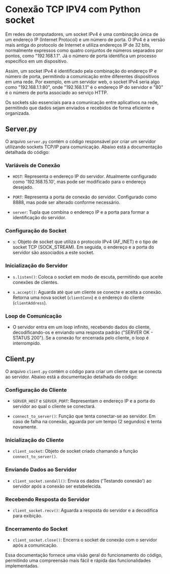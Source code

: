 # Conexão TCP IPV4 com Python socket

Em redes de computadores, um socket IPv4 é uma combinação única de um endereço IP (Internet Protocol) e um número de porta. O IPv4 é a versão mais antiga do protocolo de Internet e utiliza endereços IP de 32 bits, normalmente expressos como quatro conjuntos de números separados por pontos, como "192.168.1.1". Já o número de porta identifica um processo específico em um dispositivo.

Assim, um socket IPv4 é identificado pela combinação do endereço IP e número de porta, permitindo a comunicação entre diferentes dispositivos em uma rede. Por exemplo, em um servidor web, o socket IPv4 seria algo como "192.168.1.1:80", onde "192.168.1.1" é o endereço IP do servidor e "80" é o número de porta associado ao serviço HTTP.

Os sockets são essenciais para a comunicação entre aplicativos na rede, permitindo que dados sejam enviados e recebidos de forma eficiente e organizada.

## Server.py

O arquivo `server.py` contém o código responsável por criar um servidor utilizando sockets TCP/IP para comunicação. Abaixo está a documentação detalhada do código:

### Variáveis de Conexão

- `HOST`: Representa o endereço IP do servidor. Atualmente configurado como '192.168.15.10', mas pode ser modificado para o endereço desejado.
  
- `PORT`: Representa a porta de conexão do servidor. Configurado como 8888, mas pode ser alterado conforme necessário.

- `server`: Tupla que combina o endereço IP e a porta para formar a identificação do servidor.

### Configuração do Socket

- `s`: Objeto de socket que utiliza o protocolo IPv4 (AF_INET) e o tipo de socket TCP (SOCK_STREAM). Em seguida, o endereço e a porta do servidor são associados a este socket.

### Inicialização do Servidor

- `s.listen()`: Coloca o socket em modo de escuta, permitindo que aceite conexões de clientes.

- `s.accept()`: Aguarda até que um cliente se conecte e aceita a conexão. Retorna uma nova socket (`clientConn`) e o endereço do cliente (`clientAddress`).

### Loop de Comunicação

- O servidor entra em um loop infinito, recebendo dados do cliente, decodificando-os e enviando uma resposta padrão ("SERVER OK - STATUS 200"). Se a conexão for encerrada pelo cliente, o loop é interrompido.

## Client.py

O arquivo `client.py` contém o código para criar um cliente que se conecta ao servidor. Abaixo está a documentação detalhada do código:

### Configuração do Cliente

- `SERVER_HOST` e `SERVER_PORT`: Representam o endereço IP e a porta do servidor ao qual o cliente se conectará.

- `connect_to_server()`: Função que tenta conectar-se ao servidor. Em caso de falha na conexão, aguarda por um tempo (2 segundos) e tenta novamente.

### Inicialização do Cliente

- `client_socket`: Objeto de socket criado chamando a função `connect_to_server()`.

### Enviando Dados ao Servidor

- `client_socket.sendall()`: Envia os dados ('Testando conexão') ao servidor após a conexão ser estabelecida.

### Recebendo Resposta do Servidor

- `client_socket.recv()`: Aguarda a resposta do servidor e a decodifica para exibição.

### Encerramento do Socket

- `client_socket.close()`: Encerra o socket de conexão com o servidor após a comunicação.

Essa documentação fornece uma visão geral do funcionamento do código, permitindo uma compreensão mais fácil e rápida das funcionalidades implementadas.
